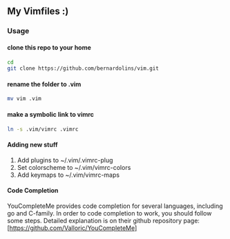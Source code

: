 ## My Vimfiles :)

### Usage

#### clone this repo to your home
```sh
cd
git clone https://github.com/bernardolins/vim.git
```
#### rename the folder to .vim
```sh
mv vim .vim
```
#### make a symbolic link to vimrc
```sh
ln -s .vim/vimrc .vimrc
```

#### Adding new stuff
1. Add plugins to ~/.vim/.vimrc-plug
2. Set colorscheme to ~/.vim/vimrc-colors
3. Add keymaps to ~/.vim/vimrc-maps

#### Code Completion
YouCompleteMe provides code completion for several languages, including go and C-family. In order to code completion to work, you should follow some steps. Detailed explanation is on their github repository page: [https://github.com/Valloric/YouCompleteMe]
